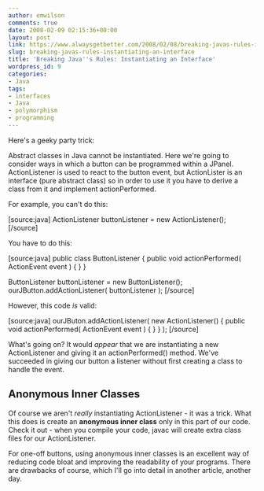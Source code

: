 ```yaml
---
author: emwilson
comments: true
date: 2008-02-09 02:15:36+00:00
layout: post
link: https://www.alwaysgetbetter.com/2008/02/08/breaking-javas-rules-instantiating-an-interface/
slug: breaking-javas-rules-instantiating-an-interface
title: 'Breaking Java''s Rules: Instantiating an Interface'
wordpress_id: 9
categories:
- Java
tags:
- interfaces
- Java
- polymorphism
- programming
---
```


Here's a geeky party trick:

Abstract classes in Java cannot be instantiated.  Here we're going to consider ways in which a button can be programmed within a JPanel.  ActionListener is used to react to the button event, but ActionLister is an interface (pure abstract class)  so in order to use it you have to derive a class from it and implement actionPerformed.

For example, you can't do this:

[source:java]
ActionListener buttonListener = new ActionListener();
[/source]

You have to do this:

[source:java]
public class ButtonListener
{
public void actionPerformed( ActionEvent event )
{
}
}

ButtonListener buttonListener = new ButtonListener();
ourJButton.addActionListener( buttonListener );
[/source]

However, this code _is_ valid:

[source:java]
ourJButon.addActionListener( new ActionListener() {
public void actionPerformed( ActionEvent event )
{
}
} );
[/source]

What's going on?  It would _appear_ that we are instantiating a new ActionListener and giving it an actionPerformed() method.  We've succeeded in giving our button a listener without first creating a class to handle the event.


## Anonymous Inner Classes


Of course we aren't _really_ instantiating ActionListener - it was a trick.  What this does is create an **anonymous inner class** only in this part of our code.  Check it out - when you compile your code, javac will create extra class files for our ActionListener.

For one-off buttons, using anonymous inner classes is an excellent way of reducing code bloat and improving the readability of your programs.  There are drawbacks of course, which I'll go into detail in another article, another day.
